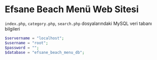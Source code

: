 # Efsane Beach Menü Web Sitesi

`index.php`, `category.php`, `search.php` dosyalarındaki MySQL veri tabanı bilgileri

```php
$servername = "localhost";
$username = "root";
$password = "";
$database = "efsane_beach_menu_db";
```

